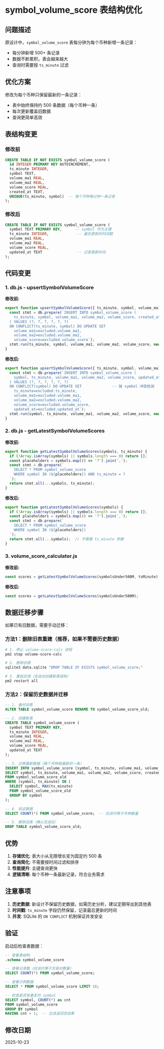 # symbol_volume_score 表结构优化

## 问题描述

原设计中，`symbol_volume_score` 表每分钟为每个币种新增一条记录：
- 每分钟新增 500+ 条记录
- 数据不断累积，表会越来越大
- 查询时需要按 `ts_minute` 过滤

## 优化方案

修改为每个币种只保留最新的一条记录：
- 表中始终保持约 500 条数据（每个币种一条）
- 每次更新覆盖旧数据
- 查询更简单高效

## 表结构变更

### 修改前
```sql
CREATE TABLE IF NOT EXISTS symbol_volume_score (
  id INTEGER PRIMARY KEY AUTOINCREMENT,
  ts_minute INTEGER,
  symbol TEXT,
  volume_ma1 REAL,
  volume_ma2 REAL,
  volume_score REAL,
  created_at TEXT,
  UNIQUE(ts_minute, symbol)  -- 每个币种每分钟一条记录
);
```

### 修改后
```sql
CREATE TABLE IF NOT EXISTS symbol_volume_score (
  symbol TEXT PRIMARY KEY,      -- symbol 作为主键
  ts_minute INTEGER,             -- 最后更新的时间戳
  volume_ma1 REAL,
  volume_ma2 REAL,
  volume_score REAL,
  updated_at TEXT                -- 记录更新时间
);
```

## 代码变更

### 1. db.js - upsertSymbolVolumeScore

**修改前:**
```javascript
export function upsertSymbolVolumeScore({ ts_minute, symbol, volume_ma1, volume_ma2, volume_score }) {
  const stmt = db.prepare(`INSERT INTO symbol_volume_score (
    ts_minute, symbol, volume_ma1, volume_ma2, volume_score, created_at
  ) VALUES (?, ?, ?, ?, ?, ?)
  ON CONFLICT(ts_minute, symbol) DO UPDATE SET
    volume_ma1=excluded.volume_ma1,
    volume_ma2=excluded.volume_ma2,
    volume_score=excluded.volume_score`);
  stmt.run(ts_minute, symbol, volume_ma1, volume_ma2, volume_score, new Date().toISOString());
}
```

**修改后:**
```javascript
export function upsertSymbolVolumeScore({ ts_minute, symbol, volume_ma1, volume_ma2, volume_score }) {
  const stmt = db.prepare(`INSERT INTO symbol_volume_score (
    symbol, ts_minute, volume_ma1, volume_ma2, volume_score, updated_at
  ) VALUES (?, ?, ?, ?, ?, ?)
  ON CONFLICT(symbol) DO UPDATE SET              -- 按 symbol 冲突检测
    ts_minute=excluded.ts_minute,
    volume_ma1=excluded.volume_ma1,
    volume_ma2=excluded.volume_ma2,
    volume_score=excluded.volume_score,
    updated_at=excluded.updated_at`);
  stmt.run(symbol, ts_minute, volume_ma1, volume_ma2, volume_score, new Date().toISOString());
}
```

### 2. db.js - getLatestSymbolVolumeScores

**修改前:**
```javascript
export function getLatestSymbolVolumeScores(symbols, ts_minute) {
  if (!Array.isArray(symbols) || symbols.length === 0) return [];
  const placeholders = symbols.map(() => '?').join(',');
  const stmt = db.prepare(`
    SELECT * FROM symbol_volume_score 
    WHERE symbol IN (${placeholders}) AND ts_minute = ?
  `);
  return stmt.all(...symbols, ts_minute);
}
```

**修改后:**
```javascript
export function getLatestSymbolVolumeScores(symbols) {
  if (!Array.isArray(symbols) || symbols.length === 0) return [];
  const placeholders = symbols.map(() => '?').join(',');
  const stmt = db.prepare(`
    SELECT * FROM symbol_volume_score 
    WHERE symbol IN (${placeholders})
  `);
  return stmt.all(...symbols);  // 不需要 ts_minute 参数
}
```

### 3. volume_score_calculator.js

**修改前:**
```javascript
const scores = getLatestSymbolVolumeScores(symbolsUnder500M, tsMinute);
```

**修改后:**
```javascript
const scores = getLatestSymbolVolumeScores(symbolsUnder500M);
```

## 数据迁移步骤

如果已有旧数据，需要手动迁移：

### 方法1：删除旧表重建（推荐，如果不需要历史数据）

```bash
# 1. 停止 volume-score-calc 进程
pm2 stop volume-score-calc

# 2. 删除旧表
sqlite3 data.sqlite "DROP TABLE IF EXISTS symbol_volume_score;"

# 3. 重启应用（会自动创建新表结构）
pm2 restart all
```

### 方法2：保留历史数据并迁移

```sql
-- 1. 备份旧表
ALTER TABLE symbol_volume_score RENAME TO symbol_volume_score_old;

-- 2. 创建新表
CREATE TABLE symbol_volume_score (
  symbol TEXT PRIMARY KEY,
  ts_minute INTEGER,
  volume_ma1 REAL,
  volume_ma2 REAL,
  volume_score REAL,
  updated_at TEXT
);

-- 3. 迁移最新数据（每个币种取最新的一条）
INSERT INTO symbol_volume_score (symbol, ts_minute, volume_ma1, volume_ma2, volume_score, updated_at)
SELECT symbol, ts_minute, volume_ma1, volume_ma2, volume_score, created_at
FROM symbol_volume_score_old
WHERE (symbol, ts_minute) IN (
  SELECT symbol, MAX(ts_minute)
  FROM symbol_volume_score_old
  GROUP BY symbol
);

-- 4. 验证数据
SELECT COUNT(*) FROM symbol_volume_score;  -- 应该约等于币种数量

-- 5. 删除旧表（确认无误后）
DROP TABLE symbol_volume_score_old;
```

## 优势

1. **存储优化**: 表大小从无限增长变为固定约 500 条
2. **查询简化**: 不需要按时间过滤和排序
3. **性能提升**: 主键查询更快
4. **逻辑清晰**: 每个币种一条最新记录，符合业务需求

## 注意事项

1. **历史数据**: 新设计不保留历史数据，如需历史分析，建议定期导出到其他表
2. **时间戳**: `ts_minute` 字段仍然保留，记录最后更新的时间
3. **并发**: SQLite 的 `ON CONFLICT` 机制保证并发安全

## 验证

启动后检查表数据：

```sql
-- 查看表结构
.schema symbol_volume_score

-- 查看记录数（应该约等于交易对数量）
SELECT COUNT(*) FROM symbol_volume_score;

-- 查看示例数据
SELECT * FROM symbol_volume_score LIMIT 10;

-- 检查是否有重复的 symbol
SELECT symbol, COUNT(*) as cnt 
FROM symbol_volume_score 
GROUP BY symbol 
HAVING cnt > 1;  -- 应该返回空结果
```

## 修改日期

2025-10-23

